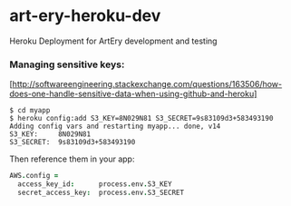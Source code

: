 # art-ery-heroku-dev
Heroku Deployment for ArtEry development and testing


### Managing sensitive keys:

[http://softwareengineering.stackexchange.com/questions/163506/how-does-one-handle-sensitive-data-when-using-github-and-heroku]

```
$ cd myapp
$ heroku config:add S3_KEY=8N029N81 S3_SECRET=9s83109d3+583493190
Adding config vars and restarting myapp... done, v14
S3_KEY:     8N029N81
S3_SECRET:  9s83109d3+583493190
```

Then reference them in your app:
```coffeescript
AWS.config =
  access_key_id:      process.env.S3_KEY
  secret_access_key:  process.env.S3_SECRET
```